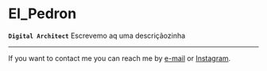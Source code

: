 # El_Pedron 

**`Digital Architect`**
Escrevemo aq uma descriçãozinha 

---
If you want to contact me you can reach me by <a href="mailto:phmajacinto@inf.ufrgs.br">e-mail</a> or <a href="https://www.instagram.com/pedrohenryk_ykn/">Instagram</a>.

